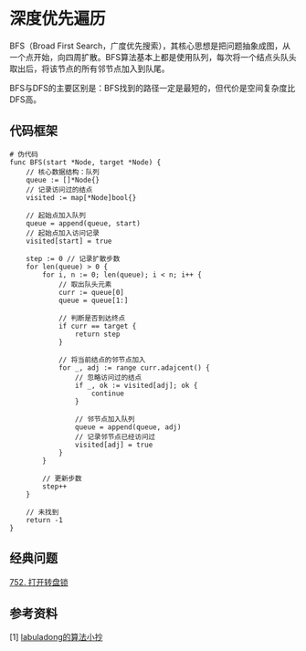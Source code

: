 # 深度优先遍历

BFS（Broad First Search，广度优先搜索），其核心思想是把问题抽象成图，从一个点开始，向四周扩散。BFS算法基本上都是使用队列，每次将一个结点头队头取出后，将该节点的所有邻节点加入到队尾。

BFS与DFS的主要区别是：BFS找到的路径一定是最短的，但代价是空间复杂度比DFS高。

## 代码框架
```
# 伪代码
func BFS(start *Node, target *Node) {
    // 核心数据结构：队列
    queue := []*Node{} 
    // 记录访问过的结点
    visited := map[*Node]bool{}

    // 起始点加入队列
    queue = append(queue, start)
    // 起始点加入访问记录
    visited[start] = true
    
    step := 0 // 记录扩散步数
    for len(queue) > 0 {
        for i, n := 0; len(queue); i < n; i++ {
            // 取出队头元素
            curr := queue[0]
            queue = queue[1:]

            // 判断是否到达终点
            if curr == target {
                return step
            }

            // 将当前结点的邻节点加入
            for _, adj := range curr.adajcent() {
                // 忽略访问过的结点
                if _, ok := visited[adj]; ok {
                    continue
                }

                // 邻节点加入队列
                queue = append(queue, adj)
                // 记录邻节点已经访问过
                visited[adj] = true
            }
        }

        // 更新步数 
        step++
    }

    // 未找到
    return -1
}
```

## 经典问题
[752. 打开转盘锁](https://leetcode.cn/problems/open-the-lock/)

## 参考资料
[1] [labuladong的算法小抄](https://item.jd.com/12759911.html)